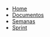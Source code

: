 * [Home](../README.md)
* [Documentos](./documentation/Documentos/)
* [Semanas](./documentation/Semanas/)
* [Sprint](./documentation/Sprint/)